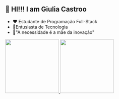 ##  🎇 HI!!! I am Giulia Castroo


  - ♥ Estudante de Programação Full-Stack
  - 🤖Entusiasta de Tecnologia
  - 👾"A necessidade é a mãe da inovação"


  <a href="https://github.com/GiuliaCastroo">
  <img height="170em" src="https://github-readme-stats.vercel.app/api?username=GiuliaCastroo&show_icons=true&theme=radical&include_all_commits=true&count_private=true"/>
  <img height="170em" src="https://github-readme-stats.vercel.app/api/top-langs/?username=GiuliaCastroo&layout=compact&langs_count=7&theme=radical"/> </h4>
